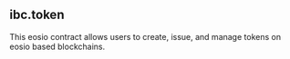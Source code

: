 ibc.token
-----------

This eosio contract allows users to create, issue, and manage tokens on
eosio based blockchains.


